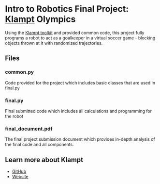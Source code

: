 # Intro to Robotics Final Project: [Klampt](https://github.com/krishauser/Klampt) Olympics
Using the [Klampt toolkit](https://github.com/krishauser/Klampt) and provided common code, this project fully programs a robot to act as a goalkeeper in a virtual soccer game - blocking objects thrown at it with randomized trajectories.

## Files
### common.py
Code provided for the project which includes basic classes that are used in final.py

### final.py
Final submitted code which includes all calculations and programming for the robot

### final_document.pdf 
The final project submission document which provides in-depth analysis of the final code and all components.

## Learn more about Klampt
- [GitHub](https://github.com/krishauser/Klampt)
- [Website](http://motion.pratt.duke.edu/klampt/)